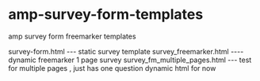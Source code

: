 # amp-survey-form-templates
amp survey form freemarker templates

survey-form.html --- static survey template
survey_freemarker.html ---- dynamic freemarker 1 page survey
survey_fm_multiple_pages.html --- test for multiple pages , just has one question dynamic html for now
